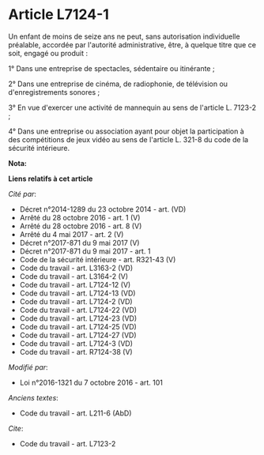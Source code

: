 # Article L7124-1

Un enfant de moins de seize ans ne peut, sans autorisation individuelle préalable, accordée par l'autorité administrative,
être, à quelque titre que ce soit, engagé ou produit : 

1° Dans une entreprise de spectacles, sédentaire ou itinérante ; 

2° Dans une entreprise de cinéma, de radiophonie, de télévision ou d'enregistrements sonores ; 

3° En vue d'exercer une activité de mannequin au sens de l'article L. 7123-2 ; 

4° Dans une entreprise ou association ayant pour objet la participation à des compétitions de jeux vidéo au sens de l'article
L. 321-8 du code de la sécurité intérieure.

**Nota:**



**Liens relatifs à cet article**

_Cité par_:

  - Décret n°2014-1289 du 23 octobre 2014 - art. (VD)
  - Arrêté du 28 octobre 2016 - art. 1 (V)
  - Arrêté du 28 octobre 2016 - art. 8 (V)
  - Arrêté du 4 mai 2017 - art. 2 (V)
  - Décret n°2017-871 du 9 mai 2017 (V)
  - Décret n°2017-871 du 9 mai 2017 - art. 1
  - Code de la sécurité intérieure - art. R321-43 (V)
  - Code du travail - art. L3163-2 (VD)
  - Code du travail - art. L3164-2 (V)
  - Code du travail - art. L7124-12 (V)
  - Code du travail - art. L7124-13 (VD)
  - Code du travail - art. L7124-2 (VD)
  - Code du travail - art. L7124-22 (VD)
  - Code du travail - art. L7124-23 (VD)
  - Code du travail - art. L7124-25 (VD)
  - Code du travail - art. L7124-27 (VD)
  - Code du travail - art. L7124-3 (VD)
  - Code du travail - art. R7124-38 (V)

_Modifié par_:

  - Loi n°2016-1321 du 7 octobre 2016 - art. 101

_Anciens textes_:

  - Code du travail - art. L211-6 (AbD)

_Cite_:

  - Code du travail - art. L7123-2
